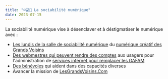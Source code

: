 ```yaml
---
title: "☺💻🍵 La sociabilité numérique"
date: 2023-07-15
---
```


La sociabilité numérique vise à désenclaver et à déstigmatiser le numérique avec :

* [Les lundis de la salle de sociabilité numérique](/notes/what/leslundis) du [numérique créatif des Grands Voisins](/notes/what/numcrea) 
* [Des webmestres qui peuvent rendre des comptes](/notes/when/email-20230731-webmasters) aux usagers pour l'administration de [services internet pour remplacer les GAFAM](/notes/what/services) 
* [Des bénévoles](/notes/what/benevolat) qui aident dans des capacités diverses
* Avancer la mission de [LesGrandsVoisins.Com](/notes/whence/lesgrandsvoisinscom)

